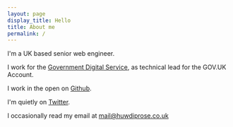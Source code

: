 ```yaml
---
layout: page
display_title: Hello
title: About me
permalink: /
---
```


I'm a UK based senior web engineer.

I work for the [Government Digital Service][1], as technical lead for the GOV.UK Account.

I work in the open on [Github][2].

I'm quietly on [Twitter][3].

I occasionally read my email at [mail@huwdiprose.co.uk][4]

[1]: https://www.gov.uk/government/organisations/government-digital-service
[2]: https://github.com/huwd/
[3]: https://twitter.com/huwdiprose
[4]: mailto:mail@huwdiprose.co.uk
